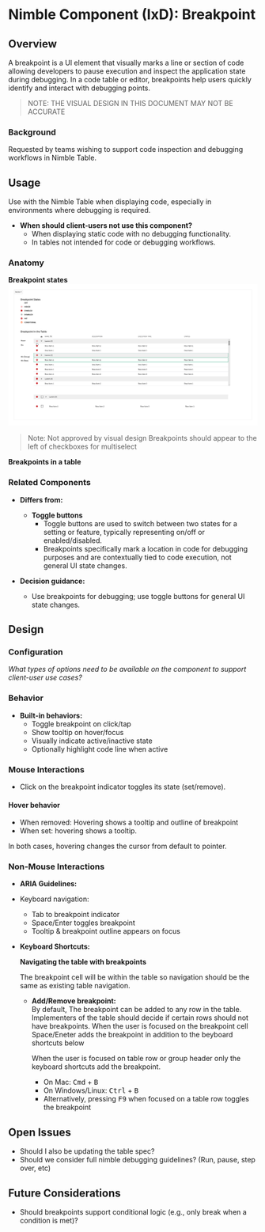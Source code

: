 # Nimble Component (IxD): Breakpoint

## Overview

A breakpoint is a UI element that visually marks a line or section of code allowing developers to pause execution and inspect the application state during debugging. In a code table or editor, breakpoints help users quickly identify and interact with debugging points.

> NOTE: THE VISUAL DESIGN IN THIS DOCUMENT MAY NOT BE ACCURATE
### Background
Requested by teams wishing to support code inspection and debugging workflows in Nimble Table.

## Usage

Use with the Nimble Table when displaying code, especially in environments where debugging is required.

- **When should client-users not use this component?**
  - When displaying static code with no debugging functionality.
  - In tables not intended for code or debugging workflows.

### Anatomy

**Breakpoint states**
![Breakpoint States](./specs/spec-images/States.png)

> Note: Not approved by visual design
Breakpoints should appear to the left of checkboxes for multiselect

**Breakpoints in a table**

### Related Components

- **Differs from:**
  - **Toggle buttons**  
    - Toggle buttons are used to switch between two states for a setting or feature, typically representing on/off or enabled/disabled.  
    - Breakpoints specifically mark a location in code for debugging purposes and are contextually tied to code execution, not general UI state changes.

- **Decision guidance:**
  - Use breakpoints for debugging; use toggle buttons for general UI state changes.

## Design

### Configuration
*What types of options need to be available on the component to support client-user use cases?*

### Behavior

- **Built-in behaviors:**
  - Toggle breakpoint on click/tap
  - Show tooltip on hover/focus
  - Visually indicate active/inactive state
  - Optionally highlight code line when active

### Mouse Interactions

- Click on the breakpoint indicator toggles its state (set/remove).

#### Hover behavior
- When removed: Hovering shows a tooltip and outline of breakpoint
- When set: hovering shows a tooltip.

In both cases, hovering changes the cursor from default to pointer.

### Non-Mouse Interactions

- **ARIA Guidelines:** 
- Keyboard navigation:
  - Tab to breakpoint indicator
  - Space/Enter toggles breakpoint
  - Tooltip & breakpoint outline appears on focus
- **Keyboard Shortcuts:**

    **Navigating the table with breakpoints**

    The breakpoint cell will be within the table so navigation should be the same as existing table navigation.


  - **Add/Remove breakpoint:**  
    By default, The breakpoint can be added to any row in the table. Implementers of the table should decide if certain rows should not have breakpoints.
    When the user is focused on the breakpoint cell Space/Eneter adds the breakpoint in addition to the beyboard shortcuts below


    When the user is focused on table row or group header only the keyboard shortcuts add the breakpoint.


    - On Mac: <kbd>Cmd</kbd> + <kbd>B</kbd>  
    - On Windows/Linux: <kbd>Ctrl</kbd> + <kbd>B</kbd>
    - Alternatively, pressing <kbd>F9</kbd> when focused on a table row toggles the breakpoint


## Open Issues
- Should I also be updating the table spec?
- Should we consider full nimble debugging guidelines? (Run, pause, step over, etc)

## Future Considerations
- Should breakpoints support conditional logic (e.g., only break when a condition is met)?
